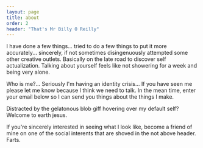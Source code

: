 ```yaml
---
layout: page
title: about
order: 2
header: "That's Mr Billy O Reilly"
---
```


I have done a few things... tried to do a few things to put it more accurately... sincerely, if not sometimes disingenuously attempted some other creative outlets. Basically on the late road to discover self actualization. Talking about yourself feels like not showering for a week and being very alone.

Who is me?... Seriously I'm having an identity crisis... If you have seen me please let me know because I think we need to talk.  In the mean time, enter your email below so I can send you things about the things I make.

Distracted by the gelatonous blob giff hovering over my default self? Welcome to earth jesus.

If you're sincerely interested in seeing what I look like, become a friend of mine on one of the social interents that are shoved in the not above header. Farts.